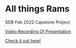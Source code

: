 # All things Rams

SDB Feb 2022 Capstone Project

[Video Recording Of Presentation](https://vimeo.com/707999150/658a3f03fa)

[Check it out here!](https://all-things-rams.vercel.app/)
